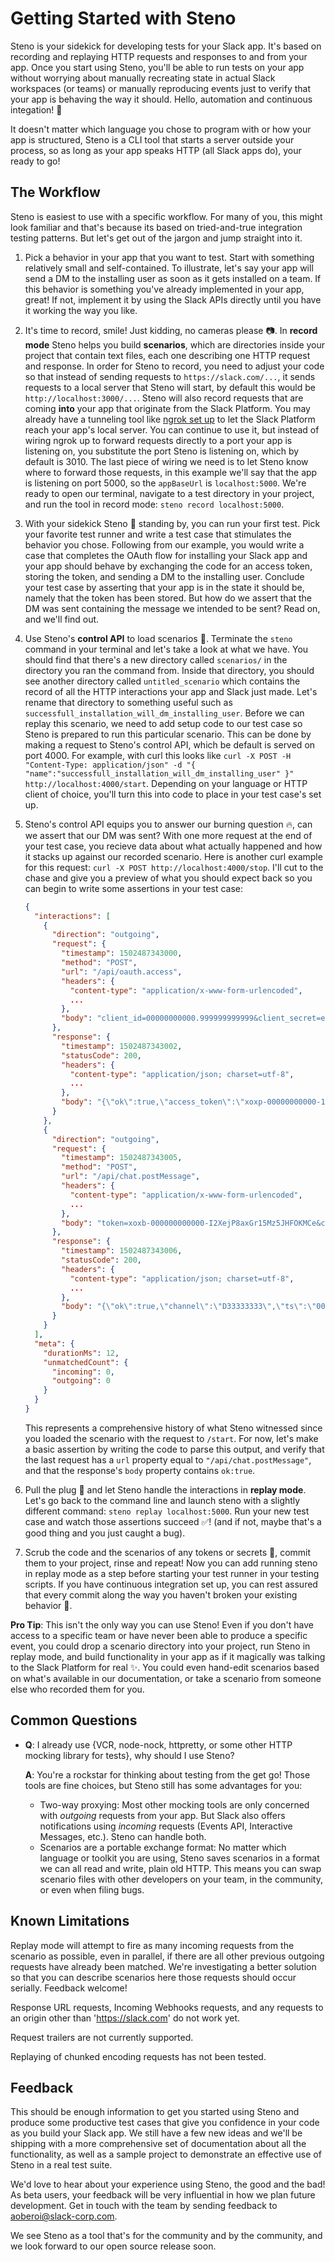 # Getting Started with Steno

Steno is your sidekick for developing tests for your Slack app. It's based on recording and replaying HTTP requests and
responses to and from your app. Once you start using Steno, you'll be able to run tests on your app without worrying
about manually recreating state in actual Slack workspaces (or teams) or manually reproducing events just to verify that
your app is behaving the way it should. Hello, automation and continuous integation! :wave:

It doesn't matter which language you chose to program with or how your app is structured, Steno is a CLI tool that
starts a server outside your process, so as long as your app speaks HTTP (all Slack apps do), your ready to go!

## The Workflow

Steno is easiest to use with a specific workflow. For many of you, this might look familiar and that's because its based
on tried-and-true integration testing patterns. But let's get out of the jargon and jump straight into it.

1. Pick a behavior in your app that you want to test. Start with something relatively small and self-contained. To
   illustrate, let's say your app will send a DM to the installing user as soon as it gets installed on a team. If
   this behavior is something you've already implemented in your app, great! If not, implement it by using the Slack
   APIs directly until you have it working the way you like.

2. It's time to record, smile! Just kidding, no cameras please :camera:. In **record mode** Steno helps you build
   **scenarios**, which are directories inside your project that contain text files, each one describing one HTTP
   request and response. In order for Steno to record, you need to adjust your code so that instead of sending
   requests to `https://slack.com/...`, it sends requests to a local server that Steno will start, by default this
   would be `http://localhost:3000/...`. Steno will also record requests that are coming **into** your app that
   originate from the Slack Platform. You may already have a tunneling tool like [ngrok set
   up](https://api.slack.com/tutorials/tunneling-with-ngrok) to let the Slack Platform reach your app's local server.
   You can continue to use it, but instead of wiring ngrok up to forward requests directly to a port your app is
   listening on, you substitute the port Steno is listening on, which by default is 3010. The last piece of wiring we
   need is to let Steno know where to forward those requests, in this example we'll say that the app is listening on
   port 5000, so the `appBaseUrl` is `localhost:5000`. We're ready to open our terminal, navigate to a test directory
   in your project, and run the tool in record mode: `steno record localhost:5000`.

3. With your sidekick Steno :couple: standing by, you can run your first test. Pick your favorite test runner and
   write a test case that stimulates the behavior you chose. Following from our example, you would write a case that
   completes the OAuth flow for installing your Slack app and your app should behave by exchanging the code for an
   access token, storing the token, and sending a DM to the installing user. Conclude your test case by asserting that
   your app is in the state it should be, namely that the token has been stored. But how do we assert that the DM was
   sent containing the message we intended to be sent? Read on, and we'll find out.

4. Use Steno's **control API** to load scenarios :vhs:. Terminate the `steno` command in your
   terminal and let's take a look at what we have. You should find that there's a new directory called `scenarios/` in the
   directory you ran the command from. Inside that directory, you should see another directory called
   `untitled_scenario` which contains the record of all the HTTP interactions your app and Slack just made. Let's
   rename that directory to something useful such as `successfull_installation_will_dm_installing_user`. Before we can
   replay this scenario, we need to add setup code to our test case so Steno is prepared to run this particular
   scenario. This can be done by making a request to Steno's control API, which be default is served on port 4000. For
   example, with curl this looks like
   `curl -X POST -H "Content-Type: application/json" -d "{ "name":"successfull_installation_will_dm_installing_user" }" http://localhost:4000/start`.
   Depending on your language or HTTP client of choice, you'll turn this into code to place in your test case's set up.

5. Steno's control API equips you to answer our burning question :fire:, can we assert that our DM was sent? With one
   more request at the end of your test case, you recieve data about what actually happened and how it stacks up
   against our recorded scenario. Here is another curl example for this request:
   `curl -X POST http://localhost:4000/stop`. I'll cut to the chase and give you a preview of what you should expect
   back so you can begin to write some assertions in your test case:

   ```json
   {
     "interactions": [
       {
         "direction": "outgoing",
         "request": {
           "timestamp": 1502487343000,
           "method": "POST",
           "url": "/api/oauth.access",
           "headers": {
             "content-type": "application/x-www-form-urlencoded",
             ...
           },
           "body": "client_id=00000000000.999999999999&client_secret=e9eab23fd04e44c8d1b640e876d39d92&code=00000000000.111111111111.b5fc60d60ec8d65301fcda44028a135bc27cec7ac476938df3b2b15aac73af42&redirect_uri=http%3A%2F%2Fexample.com%2Fcallback"
         },
         "response": {
           "timestamp": 1502487343002,
           "statusCode": 200,
           "headers": {
             "content-type": "application/json; charset=utf-8",
             ...
           },
           "body": "{\"ok\":true,\"access_token\":\"xoxp-00000000000-11111111111-222222222222-900cf8de83f771f22932027dd9c36dc5\",\"scope\":\"identify,bot\",\"user_id\":\"U11111111\",\"\"bot\":{\"bot_user_id\":\"U00000000\",\"bot_access_token\":\"xoxb-000000000000-I2XejP8axGr15Mz5JHFOKMCe\"}}"
         }
       },
       {
         "direction": "outgoing",
         "request": {
           "timestamp": 1502487343005,
           "method": "POST",
           "url": "/api/chat.postMessage",
           "headers": {
             "content-type": "application/x-www-form-urlencoded",
             ...
           },
           "body": "token=xoxb-000000000000-I2XejP8axGr15Mz5JHFOKMCe&channel=U11111111&text=Hello%2C%20I%27m%20ExampleBot"
         },
         "response": {
           "timestamp": 1502487343006,
           "statusCode": 200,
           "headers": {
             "content-type": "application/json; charset=utf-8",
             ...
           },
           "body": "{\"ok\":true,\"channel\":\"D33333333\",\"ts\":\"0000000000.999999\",\"message\":{\"text\":\"Hello, I\'m ExampleBot\",\"username\":\"ExampleBot\",\"bot_id\":\"B44444444\",\"type\":\"message\",\"subtype\":\"bot_message\",\"ts\":\"0000000000.999999\"}}"
         }
       }
     ],
     "meta": {
       "durationMs": 12,
       "unmatchedCount": {
         "incoming": 0,
         "outgoing": 0
       }
     }
   }
   ```

   This represents a comprehensive history of what Steno witnessed since you loaded the scenario with the request
   to `/start`. For now, let's make a basic assertion by writing the code to parse this output, and
   verify that the last request has a `url` property equal to `"/api/chat.postMessage"`, and that the response's `body`
   property contains `ok:true`.

6. Pull the plug :electric_plug: and let Steno handle the interactions in **replay mode**. Let's go back to the command
   line and launch steno with a slightly different command: `steno replay localhost:5000`. Run your new test case and
   watch those assertions succeed :white_check_mark:! (and if not, maybe that's a good thing and you just caught a bug).

7. Scrub the code and the scenarios of any tokens or secrets :speak_no_evil:, commit them to your project, rinse and
   repeat! Now you can add running steno in replay mode as a step before starting your test runner in your testing
   scripts. If you have continuous integration set up, you can rest assured that every commit along the way you
   haven't broken your existing behavior :massage:.


**Pro Tip**: This isn't the only way you can use Steno! Even if you don't have access to a specific team or have never
been able to produce a specific event, you could drop a scenario directory into your project, run Steno in replay
mode, and build functionality in your app as if it magically was talking to the Slack Platform for real :sparkles:. You
could even hand-edit scenarios based on what's available in our documentation, or take a scenario from someone else
who recorded them for you.

## Common Questions

* **Q**: I already use {VCR, node-nock, httpretty, or some other HTTP mocking library for tests}, why should I use Steno?

  **A**: You're a rockstar for thinking about testing from the get go! Those tools are fine choices, but Steno still
  has some advantages for you:
  - Two-way proxying: Most other mocking tools are only concerned with *outgoing* requests from your app. But Slack
    also offers notifications using *incoming* requests (Events API, Interactive Messages, etc.). Steno can handle both.
  - Scenarios are a portable exchange format: No matter which language or toolkit you are using, Steno saves scenarios
    in a format we can all read and write, plain old HTTP. This means you can swap scenario files with other developers
    on your team, in the community, or even when filing bugs.

## Known Limitations

Replay mode will attempt to fire as many incoming requests from the scenario as possible, even in parallel, if there
are all other previous outgoing requests have already been matched. We're investigating a better solution so that
you can describe scenarios here those requests should occur serially. Feedback welcome!

Response URL requests, Incoming Webhooks requests, and any requests to an origin other than 'https://slack.com' do not
work yet.

Request trailers are not currently supported.

Replaying of chunked encoding requests has not been tested.

## Feedback

This should be enough information to get you started using Steno and produce some productive test cases that give you
confidence in your code as you build your Slack app. We still have a few new ideas and we'll be shipping with a more
comprehensive set of documentation about all the functionality, as well as a sample project to demonstrate an effective
use of Steno in a real test suite.

We'd love to hear about your experience using Steno, the good and the bad! As beta users, your feedback will be very
influential in how we plan future development. Get in touch with the team by sending feedback to aoberoi@slack-corp.com.

We see Steno as a tool that's for the community and by the community, and we look forward to our open source release
soon.
